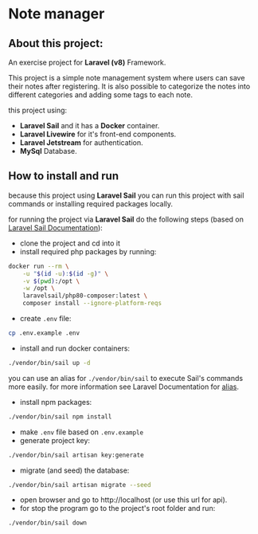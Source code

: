 # Note manager
## About this project:
An exercise project for __Laravel (v8)__ Framework.

This project is a simple note management system where users can save their notes after registering. It is also possible to categorize the notes into different categories and adding some tags to each note.

this project using:
* __Laravel Sail__ and it has a **Docker** container.
* __Laravel Livewire__ for it's front-end components.
* __Laravel Jetstream__ for authentication.
* **MySql** Database.

## How to install and run

because this project using **Laravel Sail** you can run this project with sail commands or installing required packages locally.

for running the project via **Laravel Sail** do the following steps (based on [Laravel Sail Documentation](https://laravel.com/docs/8.x/sail#installing-composer-dependencies-for-existing-projects)):
- clone the project and cd into it
- install required php packages by running:
```sh
docker run --rm \
    -u "$(id -u):$(id -g)" \
    -v $(pwd):/opt \
    -w /opt \
    laravelsail/php80-composer:latest \
    composer install --ignore-platform-reqs
```
- create `.env` file:
```sh
cp .env.example .env
```
- install and run docker containers:
```sh
./vendor/bin/sail up -d
```
you can use an alias for `./vendor/bin/sail` to execute Sail's commands more easily. for more information see Laravel Documentation for [alias](https://laravel.com/docs/8.x/sail#configuring-a-bash-alias).

- install npm packages:
```sh
./vendor/bin/sail npm install
```
- make `.env` file based on `.env.example`
- generate project key:
```sh
./vendor/bin/sail artisan key:generate
```
- migrate (and seed) the database:
```sh
./vendor/bin/sail artisan migrate --seed
```
- open browser and go to http://localhost (or use this url for api).
- for stop the program go to the project's root folder and run:
```sh
./vendor/bin/sail down
```
